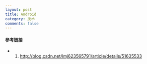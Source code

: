 ```yaml
---
layout: post
title: Android 
category: 技术
comments: false
---
```





#### 参考链接

* 1. <http://blog.csdn.net/lmj623565791/article/details/51635533> 
